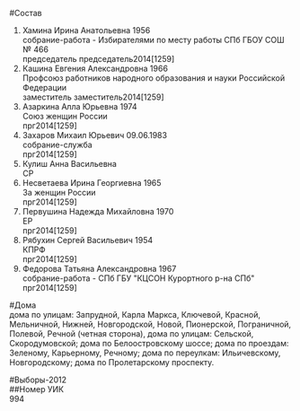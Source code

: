 #Состав  
1. Хамина Ирина Анатольевна 1956  
    собрание-работа - Избирателями по месту работы СПб ГБОУ СОШ № 466  
    председатель председатель2014[1259]  
2. Кашина Евгения Александровна 1966  
    Профсоюз работников народного образования и науки Российской Федерации  
    заместитель заместитель2014[1259]  
3. Азаркина Алла Юрьевна 1974  
    Союз женщин России  
    прг2014[1259]  
4. Захаров Михаил Юрьевич 09.06.1983  
    собрание-служба  
    прг2014[1259]  
5. Кулиш Анна Васильевна  
    СР  
6. Несветаева Ирина Георгиевна 1965  
    За женщин России  
    прг2014[1259]  
7. Первушина Надежда Михайловна 1970  
    ЕР  
    прг2014[1259]  
8. Рябухин Сергей Васильевич 1954  
    КПРФ  
    прг2014[1259]  
9. Федорова Татьяна Александровна 1967  
    собрание-работа -  СПб ГБУ "КЦСОН Курортного р-на СПб"  
    прг2014[1259]  
  
#Дома  
дома по улицам: Запрудной, Карла Маркса, Ключевой, Красной, Мельничной, Нижней, Новгородской, Новой, Пионерской, Пограничной, Полевой, Речной (четная сторона), дома по улицам: Сельской, Скородумовской; дома по Белоостровскому шоссе; дома по проездам: Зеленому, Карьерному, Речному; дома по переулкам: Ильичевскому, Новгородскому; дома по Пролетарскому проспекту.  
  
#Выборы-2012  
##Номер УИК  
994  
